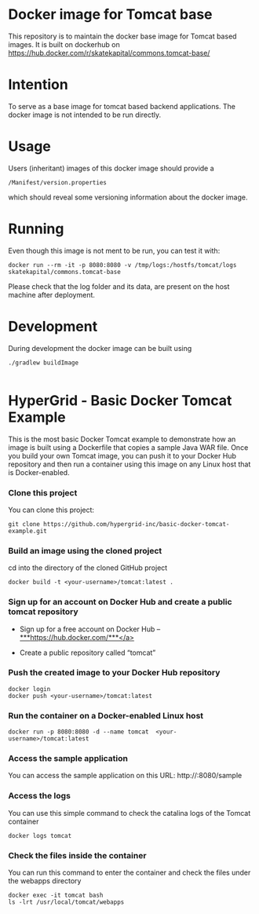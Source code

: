 Docker image for Tomcat base
============================

This repository is to maintain the docker base image for Tomcat based
images. It is built on dockerhub on
https://hub.docker.com/r/skatekapital/commons.tomcat-base/


Intention
=========

To serve as a base image for tomcat based backend applications. The
docker image is not intended to be run directly.


Usage
=====

Users (inheritant) images of this docker image should provide a
```
/Manifest/version.properties
```
which should reveal some versioning information about the docker image.

Running
=======

Even though this image is not ment to be run, you can test it with:

```
docker run --rm -it -p 8080:8080 -v /tmp/logs:/hostfs/tomcat/logs skatekapital/commons.tomcat-base
```

Please check that the log folder and its data, are present on the host
machine after deployment.

Development
===========

During development the docker image can be built using

```
./gradlew buildImage
```


<figure>
<img src="http://www.hypergrid.com/wp-content/themes/hypergrid/img/logo.png" alt="" />
</figure>

HyperGrid - Basic Docker Tomcat Example 
===========================

This is the most basic Docker Tomcat example to demonstrate how an image is built using a Dockerfile that copies a sample Java WAR file. Once you build your own Tomcat image, you can push it to your Docker Hub repository and then run a container using this image on any Linux host that is Docker-enabled.

### Clone this project

You can clone this project:
~~~~~~~~~~~~~~~~~~~~~~~~~~~~~~~~~~~~~~~~~~~~~~~~~~~~~~~~~~~~~~~~~~~~~~~~~~~~~~~~
git clone https://github.com/hypergrid-inc/basic-docker-tomcat-example.git
~~~~~~~~~~~~~~~~~~~~~~~~~~~~~~~~~~~~~~~~~~~~~~~~~~~~~~~~~~~~~~~~~~~~~~~~~~~~~~~~

### Build an image using the cloned project

cd into the directory of the cloned GitHub project

~~~~~~~~~~~~~~~~~~~~~~~~~~~~~~~~~~~~~~~~~~~~~~~~~~~~~~~~~~~~~~~~~~~~~~~~~~~~~~~~
docker build -t <your-username>/tomcat:latest .
~~~~~~~~~~~~~~~~~~~~~~~~~~~~~~~~~~~~~~~~~~~~~~~~~~~~~~~~~~~~~~~~~~~~~~~~~~~~~~~~

### Sign up for an account on Docker Hub and create a public tomcat repository

-   Sign up for a free account on Docker Hub – <a href="https://hub.docker.com/">***https://hub.docker.com/***</a>

-   Create a public repository called “tomcat”

### Push the created image to your Docker Hub repository

~~~~~~~~~~~~~~~~~~~~~~~~~~~~~~~~~~~~~~~~~~~~~~~~~~~~~~~~~~~~~~~~~~~~~~~~~~~~~~~~
docker login
docker push <your-username>/tomcat:latest
~~~~~~~~~~~~~~~~~~~~~~~~~~~~~~~~~~~~~~~~~~~~~~~~~~~~~~~~~~~~~~~~~~~~~~~~~~~~~~~~

### Run the container on a Docker-enabled Linux host

~~~~~~~~~~~~~~~~~~~~~~~~~~~~~~~~~~~~~~~~~~~~~~~~~~~~~~~~~~~~~~~~~~~~~~~~~~~~~~~~
docker run -p 8080:8080 -d --name tomcat  <your-username>/tomcat:latest
~~~~~~~~~~~~~~~~~~~~~~~~~~~~~~~~~~~~~~~~~~~~~~~~~~~~~~~~~~~~~~~~~~~~~~~~~~~~~~~~

### Access the sample application

You can access the sample application on this URL:
http://<host-ip>:8080/sample

### Access the logs

You can use this simple command to check the catalina logs of the Tomcat container

~~~~~~~~~~~~~~~~~~~~~~~~~~~~~~~~~~~~~~~~~~~~~~~~~~~~~~~~~~~~~~~~~~~~~~~~~~~~~~~~
docker logs tomcat
~~~~~~~~~~~~~~~~~~~~~~~~~~~~~~~~~~~~~~~~~~~~~~~~~~~~~~~~~~~~~~~~~~~~~~~~~~~~~~~~

### Check the files inside the container

You can run this command to enter the container and check the files under the webapps directory

~~~~~~~~~~~~~~~~~~~~~~~~~~~~~~~~~~~~~~~~~~~~~~~~~~~~~~~~~~~~~~~~~~~~~~~~~~~~~~~~
docker exec -it tomcat bash
ls -lrt /usr/local/tomcat/webapps
~~~~~~~~~~~~~~~~~~~~~~~~~~~~~~~~~~~~~~~~~~~~~~~~~~~~~~~~~~~~~~~~~~~~~~~~~~~~~~~~


